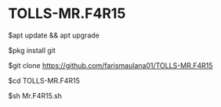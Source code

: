 # TOLLS-MR.F4R15

$apt update && apt upgrade

$pkg install git

$git clone https://github.com/farismaulana01/TOLLS-MR.F4R15

$cd TOLLS-MR.F4R15

$sh Mr.F4R15.sh


